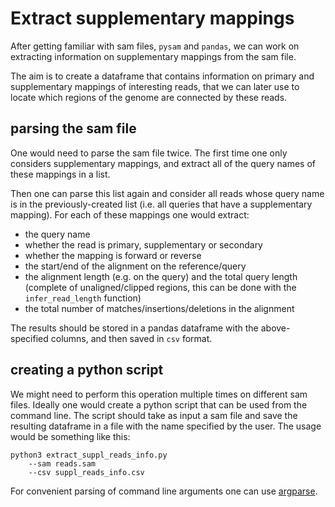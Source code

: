 # Extract supplementary mappings

After getting familiar with sam files, `pysam` and `pandas`, we can work on extracting information on supplementary mappings from the sam file.

The aim is to create a dataframe that contains information on primary and supplementary mappings of interesting reads, that we can later use to locate which regions of the genome are connected by these reads.

## parsing the sam file

One would need to parse the sam file twice. The first time one only considers supplementary mappings, and extract all of the query names of these mappings in a list.

Then one can parse this list again and consider all reads whose query name is in the previously-created list (i.e. all queries that have a supplementary mapping). For each of these mappings one would extract:
- the query name
- whether the read is primary, supplementary or secondary
- whether the mapping is forward or reverse
- the start/end of the alignment on the reference/query
- the alignment length (e.g. on the query) and the total query length (complete of unaligned/clipped regions, this can be done with the `infer_read_length` function)
- the total number of matches/insertions/deletions in the alignment

The results should be stored in a pandas dataframe with the above-specified columns, and then saved in `csv` format.

## creating a python script

We might need to perform this operation multiple times on different sam files. Ideally one would create a python script that can be used from the command line. The script should take as input a sam file and save the resulting dataframe in a file with the name specified by the user. The usage would be something like this:
```
python3 extract_suppl_reads_info.py
    --sam reads.sam
    --csv suppl_reads_info.csv
```
For convenient parsing of command line arguments one can use [argparse](https://docs.python.org/3/library/argparse.html).
